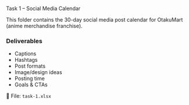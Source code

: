 Task 1 – Social Media Calendar

This folder contains the 30-day social media post calendar for OtakuMart (anime merchandise franchise).  

### Deliverables
- Captions  
- Hashtags  
- Post formats  
- Image/design ideas  
- Posting time  
- Goals & CTAs  

📂 File: `task-1.xlsx`
